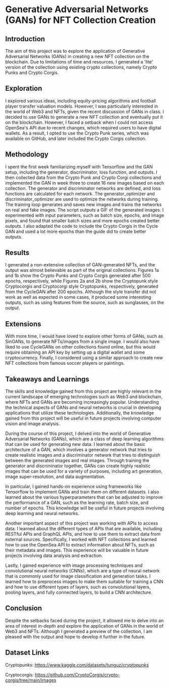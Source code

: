 # Generative Adversarial Networks (GANs) for NFT Collection Creation

## Introduction

The aim of this project was to explore the application of Generative Adversarial Networks (GANs) in creating a new NFT collection on the blockchain. Due to limitations of time and resources, I generated a 'lite' version of the collection using existing crypto collections, namely Crypto Punks and Crypto Corgis.

## Exploration

I explored various ideas, including equity-pricing algorithms and football player transfer valuation models. However, I was particularly interested in the world of Web3 and NFTs, given the recent discussion of GANs in class. I decided to use GANs to generate a new NFT collection and eventually put it on the blockchain. However, I faced a setback when I could not access OpenSea's API due to recent changes, which required users to have digital wallets. As a result, I opted to use the Crypto Punk series, which was available on GitHub, and later included the Crypto Corgis collection.

## Methodology

I spent the first week familiarizing myself with Tensorflow and the GAN setup, including the generator, discriminator, loss function, and outputs. I then collected data from the Crypto Punk and Crypto Corgi collections and implemented the GAN in week three to create 16 new images based on each collection. The generator and discriminator networks are defined, and loss functions are calculated for each network. The generator_optimizer and discriminator_optimizer are used to optimize the networks during training. The training loop generates and saves new images and trains the networks on real and fake images. The script outputs a GIF of the generated images. I experimented with input parameters, such as batch size, epochs, and image pixels, and found that smaller batch sizes and more epochs created better outputs. I also adapted the code to include the Crypto Corgis in the Cycle GAN and used a lot more epochs than the guide did to create better outputs.

## Results

I generated a non-extensive collection of GAN-generated NFTs, and the output was almost believable as part of the original collections. Figures 1a and 1b show the Crypto Punks and Crypto Corgis generated after 500 epochs, respectively, while Figures 2a and 2b show the Cryptopunk style Cryptocorgis and Cryptocorgi style Cryptopunks, respectively, generated from the CycleGAN after 200 epochs. Although the style transfer did not work as well as expected in some cases, it produced some interesting outputs, such as using features from the source, such as sunglasses, on the output.

## Extensions

With more time, I would have loved to explore other forms of GANs, such as SinGANs, to generate NFTs/images from a single image. I would also have liked to use CycleGANs on other collections found online, but this would require obtaining an API key by setting up a digital wallet and some cryptocurrency. Finally, I considered using a similar approach to create new NFT collections from famous soccer players or paintings.

## Takeaways and Learnings

The skills and knowledge gained from this project are highly relevant in the current landscape of emerging technologies such as Web3 and blockchain, where NFTs and GANs are becoming increasingly popular. Understanding the technical aspects of GANs and neural networks is crucial in developing applications that utilize these technologies. Additionally, the knowledge gained from this project will be useful in future projects involving computer vision and image analysis.

During the course of this project, I delved into the world of Generative Adversarial Networks (GANs), which are a class of deep learning algorithms that can be used for generating new data. I learned about the basic architecture of a GAN, which involves a generator network that tries to create realistic images and a discriminator network that tries to distinguish between the generated images and real images. Through training the generator and discriminator together, GANs can create highly realistic images that can be used for a variety of purposes, including art generation, image super-resolution, and data augmentation.

In particular, I gained hands-on experience using frameworks like Tensorflow to implement GANs and train them on different datasets. I also learned about the various hyperparameters that can be adjusted to improve the performance of a GAN, such as the learning rate, batch size, and number of epochs. This knowledge will be useful in future projects involving deep learning and neural networks.

Another important aspect of this project was working with APIs to access data. I learned about the different types of APIs that are available, including RESTful APIs and GraphQL APIs, and how to use them to extract data from external sources. Specifically, I worked with NFT collections and learned how to use the OpenSea API to extract information about NFTs, such as their metadata and images. This experience will be valuable in future projects involving data analysis and extraction.

Lastly, I gained experience with image processing techniques and convolutional neural networks (CNNs), which are a type of neural network that is commonly used for image classification and generation tasks. I learned how to preprocess images to make them suitable for training a CNN and how to use different types of layers, such as convolutional layers, pooling layers, and fully connected layers, to build a CNN architecture.

## Conclusion

Despite the setbacks faced during the project, it allowed me to delve into an area of interest in-depth and explore the application of GANs in the world of Web3 and NFTs. Although I generated a preview of the collection, I am pleased with the output and hope to develop it further in the future.

## Dataset Links

Cryptopunks: https://www.kaggle.com/datasets/tunguz/cryptopunks

Cryptocorgis: https://github.com/CryptoCorgis/crypto-corgis/tree/main/images
